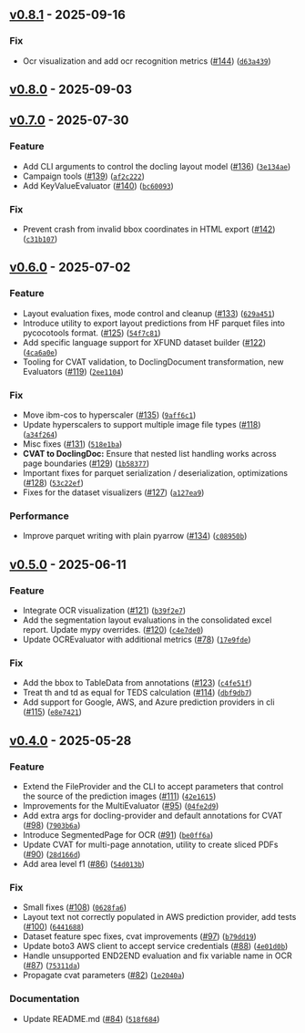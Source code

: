 ## [v0.8.1](https://github.com/docling-project/docling-eval/releases/tag/v0.8.1) - 2025-09-16

### Fix

* Ocr visualization and add ocr recognition metrics ([#144](https://github.com/docling-project/docling-eval/issues/144)) ([`d63a439`](https://github.com/docling-project/docling-eval/commit/d63a439441ff8c3f8c51f0d442e2c352f8bbc8dc))

## [v0.8.0](https://github.com/docling-project/docling-eval/releases/tag/v0.8.0) - 2025-09-03



## [v0.7.0](https://github.com/docling-project/docling-eval/releases/tag/v0.7.0) - 2025-07-30

### Feature

* Add CLI arguments to control the docling layout model ([#136](https://github.com/docling-project/docling-eval/issues/136)) ([`3e134ae`](https://github.com/docling-project/docling-eval/commit/3e134ae1b08f82e9e6ecb9690b73a9420a528fb1))
* Campaign tools ([#139](https://github.com/docling-project/docling-eval/issues/139)) ([`af2c222`](https://github.com/docling-project/docling-eval/commit/af2c222af0bdf93230fa4e619dc45e388d48e7a5))
* Add KeyValueEvaluator ([#140](https://github.com/docling-project/docling-eval/issues/140)) ([`bc60093`](https://github.com/docling-project/docling-eval/commit/bc600938fc3452d0bffdd835bca420538c9f2fea))

### Fix

* Prevent crash from invalid bbox coordinates in HTML export ([#142](https://github.com/docling-project/docling-eval/issues/142)) ([`c31b107`](https://github.com/docling-project/docling-eval/commit/c31b107298f625721ab98aaac54f56d8c3f87a68))

## [v0.6.0](https://github.com/docling-project/docling-eval/releases/tag/v0.6.0) - 2025-07-02

### Feature

* Layout evaluation fixes, mode control and cleanup ([#133](https://github.com/docling-project/docling-eval/issues/133)) ([`629a451`](https://github.com/docling-project/docling-eval/commit/629a451d7b75e274352a1f21710316e47fc7a80a))
* Introduce utility to export layout predictions from HF parquet files into pycocotools format. ([#125](https://github.com/docling-project/docling-eval/issues/125)) ([`54f7c81`](https://github.com/docling-project/docling-eval/commit/54f7c81f8ad28b848372c4961a4f4b83763ffebe))
* Add specific language support for XFUND dataset builder ([#122](https://github.com/docling-project/docling-eval/issues/122)) ([`4ca6a0e`](https://github.com/docling-project/docling-eval/commit/4ca6a0e2ddb63d30d204c30549ec4bc56abbb972))
* Tooling for CVAT validation, to DoclingDocument transformation, new Evaluators ([#119](https://github.com/docling-project/docling-eval/issues/119)) ([`2ee1104`](https://github.com/docling-project/docling-eval/commit/2ee11049d7da313206f08e4e1a7adf20c4d27459))

### Fix

* Move ibm-cos to hyperscaler ([#135](https://github.com/docling-project/docling-eval/issues/135)) ([`9aff6c1`](https://github.com/docling-project/docling-eval/commit/9aff6c1a6a04f0b6d54ed9fd94207263452d35c5))
* Update hyperscalers to support multiple image file types ([#118](https://github.com/docling-project/docling-eval/issues/118)) ([`a34f264`](https://github.com/docling-project/docling-eval/commit/a34f2649abd01671b5da9a44d546e010d73b0d60))
* Misc fixes ([#131](https://github.com/docling-project/docling-eval/issues/131)) ([`518e1ba`](https://github.com/docling-project/docling-eval/commit/518e1ba342bee819d74f0bad266013074af052dd))
* **CVAT to DoclingDoc:** Ensure that nested list handling works across page boundaries ([#129](https://github.com/docling-project/docling-eval/issues/129)) ([`1b58377`](https://github.com/docling-project/docling-eval/commit/1b583779e73892b2a36aa54829f69c85928c6dc2))
* Important fixes for parquet serialization / deserialization, optimizations ([#128](https://github.com/docling-project/docling-eval/issues/128)) ([`53c22ef`](https://github.com/docling-project/docling-eval/commit/53c22efe749bcdfe8708b02ea56109de20ff124f))
* Fixes for the dataset visualizers ([#127](https://github.com/docling-project/docling-eval/issues/127)) ([`a127ea9`](https://github.com/docling-project/docling-eval/commit/a127ea9424d711b29bf1399aa3caec68d3ebfee1))

### Performance

* Improve parquet writing with plain pyarrow ([#134](https://github.com/docling-project/docling-eval/issues/134)) ([`c08950b`](https://github.com/docling-project/docling-eval/commit/c08950b4969748aa5a689a8e2ab0c51b658582db))

## [v0.5.0](https://github.com/docling-project/docling-eval/releases/tag/v0.5.0) - 2025-06-11

### Feature

* Integrate OCR visualization ([#121](https://github.com/docling-project/docling-eval/issues/121)) ([`b39f2e7`](https://github.com/docling-project/docling-eval/commit/b39f2e7932b4ed9b9a08ba0dda2be6af9d59daff))
* Add the segmentation layout evaluations in the consolidated excel report. Update mypy overrides. ([#120](https://github.com/docling-project/docling-eval/issues/120)) ([`c4e7de0`](https://github.com/docling-project/docling-eval/commit/c4e7de0c1777f86e68b7a3b6db6b2f56ab3ba127))
* Update OCREvaluator with additional metrics ([#78](https://github.com/docling-project/docling-eval/issues/78)) ([`17e9fde`](https://github.com/docling-project/docling-eval/commit/17e9fde84f4b01564d4a838443d876890948312c))

### Fix

* Add the bbox to TableData from annotations ([#123](https://github.com/docling-project/docling-eval/issues/123)) ([`c4fe51f`](https://github.com/docling-project/docling-eval/commit/c4fe51f46161305076269dda4291636690b78a60))
* Treat th and td as equal for TEDS calculation ([#114](https://github.com/docling-project/docling-eval/issues/114)) ([`dbf9db7`](https://github.com/docling-project/docling-eval/commit/dbf9db77349aa845b9cd5d7f337e91e53515cbaa))
* Add support for Google, AWS, and Azure prediction providers in cli ([#115](https://github.com/docling-project/docling-eval/issues/115)) ([`e8e7421`](https://github.com/docling-project/docling-eval/commit/e8e7421a9a830bbd15774ee9d26e98296f9dbd2c))

## [v0.4.0](https://github.com/docling-project/docling-eval/releases/tag/v0.4.0) - 2025-05-28

### Feature

* Extend the FileProvider and the CLI to accept parameters that control the source of the  prediction images ([#111](https://github.com/docling-project/docling-eval/issues/111)) ([`42e1615`](https://github.com/docling-project/docling-eval/commit/42e16152c55d1676214ef1fb1378975c67771f3b))
* Improvements for the MultiEvaluator ([#95](https://github.com/docling-project/docling-eval/issues/95)) ([`04fe2d9`](https://github.com/docling-project/docling-eval/commit/04fe2d916fbc5da915cfd5c53ebd322086f21a7f))
* Add extra args for docling-provider and default annotations for CVAT ([#98](https://github.com/docling-project/docling-eval/issues/98)) ([`7903b6a`](https://github.com/docling-project/docling-eval/commit/7903b6a1d9f3754a5283fcf567bdadb613348cf4))
* Introduce SegmentedPage for OCR ([#91](https://github.com/docling-project/docling-eval/issues/91)) ([`be0ff6a`](https://github.com/docling-project/docling-eval/commit/be0ff6a80c29dd2a0662adab1c348ed90c0e654a))
* Update CVAT for multi-page annotation, utility to create sliced PDFs ([#90](https://github.com/docling-project/docling-eval/issues/90)) ([`28d166d`](https://github.com/docling-project/docling-eval/commit/28d166d53100e285108bb35f139ee562ad5ccd93))
* Add area level f1 ([#86](https://github.com/docling-project/docling-eval/issues/86)) ([`54d013b`](https://github.com/docling-project/docling-eval/commit/54d013bc5e554c48974fb26f32176d264977c6cd))

### Fix

* Small fixes ([#108](https://github.com/docling-project/docling-eval/issues/108)) ([`0628fa6`](https://github.com/docling-project/docling-eval/commit/0628fa6c404dae780f0952835c99a6cbb3e01029))
* Layout text not correctly populated in AWS prediction provider, add tests ([#100](https://github.com/docling-project/docling-eval/issues/100)) ([`6441688`](https://github.com/docling-project/docling-eval/commit/6441688eb3c8e2c85ab73d22c15345323df53e72))
* Dataset feature spec fixes, cvat improvements ([#97](https://github.com/docling-project/docling-eval/issues/97)) ([`b79dd19`](https://github.com/docling-project/docling-eval/commit/b79dd1988cb391cc256d3a373551528e44618301))
* Update boto3 AWS client to accept service credentials ([#88](https://github.com/docling-project/docling-eval/issues/88)) ([`4e01d0b`](https://github.com/docling-project/docling-eval/commit/4e01d0bbe5c86700f65f1671802669d851f64612))
* Handle unsupported END2END evaluation and fix variable name in OCR ([#87](https://github.com/docling-project/docling-eval/issues/87)) ([`75311da`](https://github.com/docling-project/docling-eval/commit/75311da9bf480c12f70d4b1b150579a7746cf514))
* Propagate cvat parameters ([#82](https://github.com/docling-project/docling-eval/issues/82)) ([`1e2040a`](https://github.com/docling-project/docling-eval/commit/1e2040a6293c2f157ae2214ab8d650669b6fbbf0))

### Documentation

* Update README.md ([#84](https://github.com/docling-project/docling-eval/issues/84)) ([`518f684`](https://github.com/docling-project/docling-eval/commit/518f684fb5f3bf89a214bce162e61cb81e272f95))
